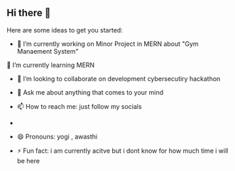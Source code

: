 ## Hi there 👋

<!--
**yogeshawasthi/yogeshawasthi** is a ✨ _special_ ✨ repository because its `README.md` (this file) appears on your GitHub profile. -->

Here are some ideas to get you started:

- 🔭 I’m currently working on Minor Project in MERN   about "Gym Manaement System"


🌱 I’m currently learning MERN


- 👯 I’m looking to collaborate on development cybersecutiry hackathon


- 💬 Ask me about anything that comes to your mind


- 📫 How to reach me: just follow my socials

- 
- 😄 Pronouns: yogi , awasthi


- ⚡ Fun fact: i am currently acitve but i dont know for how much time i will be here
  
